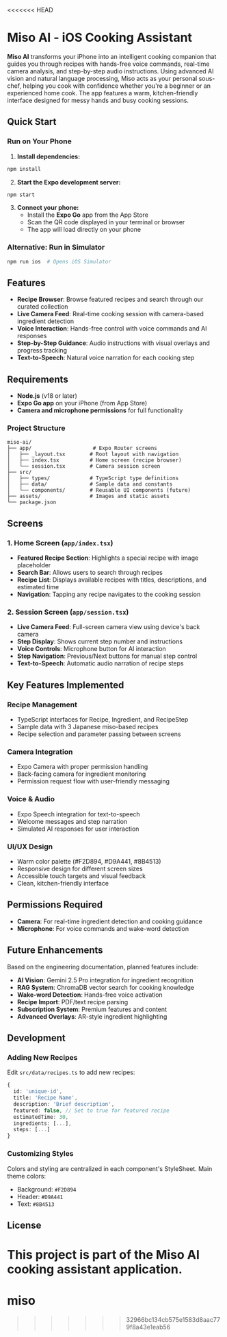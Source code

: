 <<<<<<< HEAD
# Miso AI - iOS Cooking Assistant

**Miso AI** transforms your iPhone into an intelligent cooking companion that guides you through recipes with hands-free voice commands, real-time camera analysis, and step-by-step audio instructions. Using advanced AI vision and natural language processing, Miso acts as your personal sous-chef, helping you cook with confidence whether you're a beginner or an experienced home cook. The app features a warm, kitchen-friendly interface designed for messy hands and busy cooking sessions.

## Quick Start

### Run on Your Phone

1. **Install dependencies:**
```bash
npm install
```

2. **Start the Expo development server:**
```bash
npm start
```

3. **Connect your phone:**
   - Install the **Expo Go** app from the App Store
   - Scan the QR code displayed in your terminal or browser
   - The app will load directly on your phone

### Alternative: Run in Simulator

```bash
npm run ios  # Opens iOS Simulator
```

## Features

- **Recipe Browser**: Browse featured recipes and search through our curated collection
- **Live Camera Feed**: Real-time cooking session with camera-based ingredient detection
- **Voice Interaction**: Hands-free control with voice commands and AI responses
- **Step-by-Step Guidance**: Audio instructions with visual overlays and progress tracking
- **Text-to-Speech**: Natural voice narration for each cooking step

## Requirements

- **Node.js** (v18 or later)
- **Expo Go app** on your iPhone (from App Store)
- **Camera and microphone permissions** for full functionality

### Project Structure

```
miso-ai/
├── app/                    # Expo Router screens
│   ├── _layout.tsx        # Root layout with navigation
│   ├── index.tsx          # Home screen (recipe browser)
│   └── session.tsx        # Camera session screen
├── src/
│   ├── types/             # TypeScript type definitions
│   ├── data/              # Sample data and constants
│   └── components/        # Reusable UI components (future)
├── assets/                # Images and static assets
└── package.json
```

## Screens

### 1. Home Screen (`app/index.tsx`)
- **Featured Recipe Section**: Highlights a special recipe with image placeholder
- **Search Bar**: Allows users to search through recipes
- **Recipe List**: Displays available recipes with titles, descriptions, and estimated time
- **Navigation**: Tapping any recipe navigates to the cooking session

### 2. Session Screen (`app/session.tsx`)
- **Live Camera Feed**: Full-screen camera view using device's back camera
- **Step Display**: Shows current step number and instructions
- **Voice Controls**: Microphone button for AI interaction
- **Step Navigation**: Previous/Next buttons for manual step control
- **Text-to-Speech**: Automatic audio narration of recipe steps

## Key Features Implemented

### Recipe Management
- TypeScript interfaces for Recipe, Ingredient, and RecipeStep
- Sample data with 3 Japanese miso-based recipes
- Recipe selection and parameter passing between screens

### Camera Integration
- Expo Camera with proper permission handling
- Back-facing camera for ingredient monitoring
- Permission request flow with user-friendly messaging

### Voice & Audio
- Expo Speech integration for text-to-speech
- Welcome messages and step narration
- Simulated AI responses for user interaction

### UI/UX Design
- Warm color palette (#F2D894, #D9A441, #8B4513)
- Responsive design for different screen sizes
- Accessible touch targets and visual feedback
- Clean, kitchen-friendly interface

## Permissions Required

- **Camera**: For real-time ingredient detection and cooking guidance
- **Microphone**: For voice commands and wake-word detection

## Future Enhancements

Based on the engineering documentation, planned features include:

- **AI Vision**: Gemini 2.5 Pro integration for ingredient recognition
- **RAG System**: ChromaDB vector search for cooking knowledge
- **Wake-word Detection**: Hands-free voice activation
- **Recipe Import**: PDF/text recipe parsing
- **Subscription System**: Premium features and content
- **Advanced Overlays**: AR-style ingredient highlighting

## Development

### Adding New Recipes

Edit `src/data/recipes.ts` to add new recipes:

```typescript
{
  id: 'unique-id',
  title: 'Recipe Name',
  description: 'Brief description',
  featured: false, // Set to true for featured recipe
  estimatedTime: 30,
  ingredients: [...],
  steps: [...]
}
```

### Customizing Styles

Colors and styling are centralized in each component's StyleSheet. Main theme colors:
- Background: `#F2D894`
- Header: `#D9A441`
- Text: `#8B4513`

## License

This project is part of the Miso AI cooking assistant application.
=======
# miso
>>>>>>> 32966bc134cb575e1583d8aac779f8a43e1eab56

